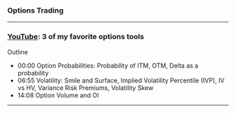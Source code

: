 ### Options Trading

---

### [YouTube](https://www.youtube.com/watch?v=POw4SNUpWPc): 3 of my favorite options tools

Outline
- 00:00 Option Probabilities: Probability of ITM, OTM, Delta as a probability
- 06:55 Volatility: Smile and Surface, Implied Volatility Percentile (IVP), IV vs HV, Variance Risk Premiums, Volatility Skew
- 14:08 Option Volume and OI

---
